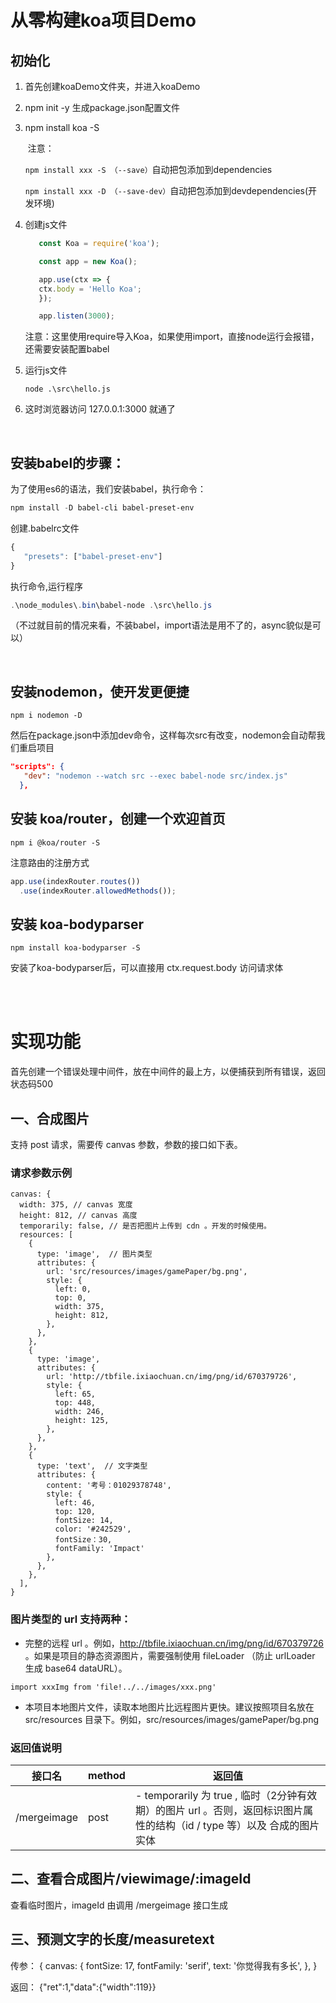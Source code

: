 # 从零构建koa项目Demo

## 初始化

1. 首先创建koaDemo文件夹，并进入koaDemo

2. npm init -y   生成package.json配置文件

3. npm install koa -S

   ​	注意：

   ​		`npm install xxx -S （--save）`自动把包添加到dependencies

   ​	    `npm install xxx -D （--save-dev）`自动把包添加到devdependencies(开发环境)

4. 创建js文件
   ```js
      const Koa = require('koa');

      const app = new Koa();

      app.use(ctx => {
      ctx.body = 'Hello Koa';
      });

      app.listen(3000);
   
   ```
   注意：这里使用require导入Koa，如果使用import，直接node运行会报错，还需要安装配置babel

5. 运行js文件
   
   `node .\src\hello.js `

6. 这时浏览器访问 127.0.0.1:3000 就通了

<br/>

## 安装babel的步骤：

为了使用es6的语法，我们安装babel，执行命令：
``` powershell
npm install -D babel-cli babel-preset-env
```

创建.babelrc文件
``` js
{
   "presets": ["babel-preset-env"]
}
```

执行命令,运行程序
```powershell
.\node_modules\.bin\babel-node .\src\hello.js
```

（不过就目前的情况来看，不装babel，import语法是用不了的，async貌似是可以）

<br/>

## 安装nodemon，使开发更便捷

`npm i nodemon -D`

然后在package.json中添加dev命令，这样每次src有改变，nodemon会自动帮我们重启项目

```json
"scripts": {
   "dev": "nodemon --watch src --exec babel-node src/index.js"
  },
```

## 安装 koa/router，创建一个欢迎首页

`npm i @koa/router -S`

注意路由的注册方式

```js
app.use(indexRouter.routes())
  .use(indexRouter.allowedMethods());
```

## 安装 koa-bodyparser

`npm install koa-bodyparser -S`

安装了koa-bodyparser后，可以直接用 ctx.request.body 访问请求体

<br/>
<br/>

# 实现功能

首先创建一个错误处理中间件，放在中间件的最上方，以便捕获到所有错误，返回状态码500

## 一、合成图片

支持 post 请求，需要传 canvas 参数，参数的接口如下表。

### 请求参数示例
```
canvas: {
  width: 375, // canvas 宽度
  height: 812, // canvas 高度
  temporarily: false, // 是否把图片上传到 cdn 。开发的时候使用。
  resources: [
    {
      type: 'image',  // 图片类型
      attributes: {
        url: 'src/resources/images/gamePaper/bg.png',
        style: {
          left: 0,
          top: 0,
          width: 375,
          height: 812,
        },
      },
    },
    {
      type: 'image',
      attributes: {
        url: 'http://tbfile.ixiaochuan.cn/img/png/id/670379726',
        style: {
          left: 65,
          top: 448,
          width: 246,
          height: 125,
        },
      },
    },
    {
      type: 'text',  // 文字类型
      attributes: {
        content: '考号：01029378748',
        style: {
          left: 46,
          top: 120,
          fontSize: 14,
          color: '#242529',
          fontSize：30,
          fontFamily: 'Impact'
        },
      },
    },
  ],
}
```
### 图片类型的 url 支持两种：
- 完整的远程 url 。例如，http://tbfile.ixiaochuan.cn/img/png/id/670379726 。如果是项目的静态资源图片，需要强制使用 fileLoader （防止 urlLoader 生成 base64 dataURL）。

```
import xxxImg from 'file!../../images/xxx.png'
```
- 本项目本地图片文件，读取本地图片比远程图片更快。建议按照项目名放在 src/resources 目录下。例如，src/resources/images/gamePaper/bg.png

### 返回值说明
| 接口名 | method | 返回值 |
| ----- | ----- | ------ |
| /mergeimage | post | - temporarily 为 true , 临时（2分钟有效期）的图片 url 。否则，返回标识图片属性的结构（id / type 等）以及 合成的图片实体|

## 二、查看合成图片/viewimage/:imageId

查看临时图片，imageId 由调用 /mergeimage 接口生成

## 三、预测文字的长度/measuretext

传参：
{
  canvas: {
    fontSize: 17,
    fontFamily: 'serif',
    text: '你觉得我有多长',
  },
}

返回：
{"ret":1,"data":{"width":119}}
